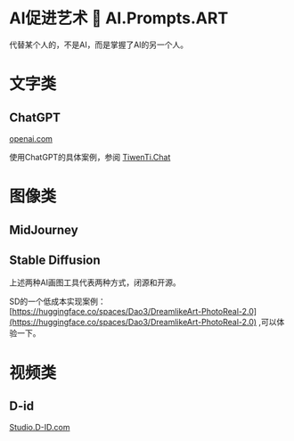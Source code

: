 <p align="center"><h1>AI促进艺术 🧠 AI.Prompts.ART</h1></p>

<p>代替某个人的，不是AI，而是掌握了AI的另一个人。</p>

# 文字类

## ChatGPT 

[openai.com](https://openai.com)

使用ChatGPT的具体案例，参阅 [TiwenTi.Chat](https://tiwenti.chat)

# 图像类

## MidJourney

## Stable Diffusion

上述两种AI画图工具代表两种方式，闭源和开源。

SD的一个低成本实现案例：[https://huggingface.co/spaces/Dao3/DreamlikeArt-PhotoReal-2.0](https://huggingface.co/spaces/Dao3/DreamlikeArt-PhotoReal-2.0) ,可以体验一下。


# 视频类

## D-id 

[Studio.D-ID.com](https://studio.d-id.com)
